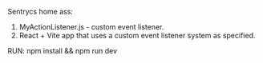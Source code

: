 
Sentrycs home ass:
1. MyActionListener.js - custom event listener.
2. React + Vite app that uses a custom event listener system as specified.

RUN:
npm install && npm run dev



